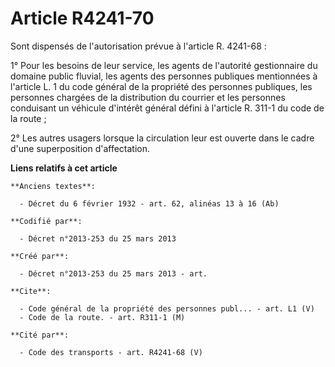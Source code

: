 # Article R4241-70

Sont dispensés de l'autorisation prévue à l'article R. 4241-68 : 

1° Pour les besoins de leur service, les agents de l'autorité gestionnaire du domaine public fluvial, les agents des
personnes publiques mentionnées à l'article L. 1 du code général de la propriété des personnes publiques, les personnes
chargées de la distribution du courrier et les personnes conduisant un véhicule d'intérêt général défini à l'article R. 311-1
du code de la route ; 

2° Les autres usagers lorsque la circulation leur est ouverte dans le cadre d'une superposition d'affectation.

**Liens relatifs à cet article**

	**Anciens textes**:

	  - Décret du 6 février 1932 - art. 62, alinéas 13 à 16 (Ab)

	**Codifié par**:

	  - Décret n°2013-253 du 25 mars 2013

	**Créé par**:

	  - Décret n°2013-253 du 25 mars 2013 - art.

	**Cite**:

	  - Code général de la propriété des personnes publ... - art. L1 (V)
	  - Code de la route. - art. R311-1 (M)

	**Cité par**:

	  - Code des transports - art. R4241-68 (V)
